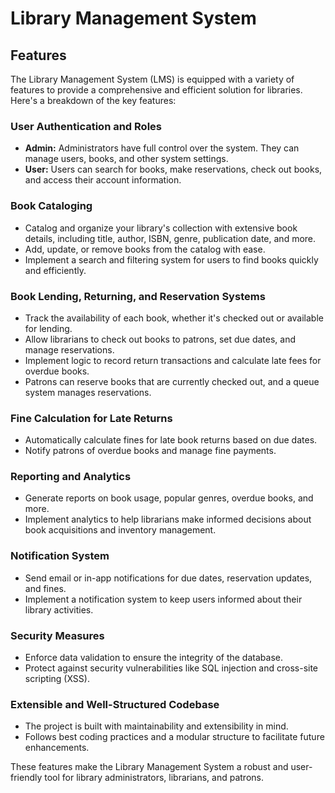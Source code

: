 # Library Management System
## Features

The Library Management System (LMS) is equipped with a variety of features to provide a comprehensive and efficient solution for libraries. Here's a breakdown of the key features:

### User Authentication and Roles

- **Admin:** Administrators have full control over the system. They can manage users, books, and other system settings.
- **User:** Users can search for books, make reservations, check out books, and access their account information.

### Book Cataloging

- Catalog and organize your library's collection with extensive book details, including title, author, ISBN, genre, publication date, and more.
- Add, update, or remove books from the catalog with ease.
- Implement a search and filtering system for users to find books quickly and efficiently.

### Book Lending, Returning, and Reservation Systems

- Track the availability of each book, whether it's checked out or available for lending.
- Allow librarians to check out books to patrons, set due dates, and manage reservations.
- Implement logic to record return transactions and calculate late fees for overdue books.
- Patrons can reserve books that are currently checked out, and a queue system manages reservations.

### Fine Calculation for Late Returns

- Automatically calculate fines for late book returns based on due dates.
- Notify patrons of overdue books and manage fine payments.

### Reporting and Analytics

- Generate reports on book usage, popular genres, overdue books, and more.
- Implement analytics to help librarians make informed decisions about book acquisitions and inventory management.

### Notification System

- Send email or in-app notifications for due dates, reservation updates, and fines.
- Implement a notification system to keep users informed about their library activities.

### Security Measures

- Enforce data validation to ensure the integrity of the database.
- Protect against security vulnerabilities like SQL injection and cross-site scripting (XSS).

### Extensible and Well-Structured Codebase

- The project is built with maintainability and extensibility in mind.
- Follows best coding practices and a modular structure to facilitate future enhancements.

These features make the Library Management System a robust and user-friendly tool for library administrators, librarians, and patrons.
